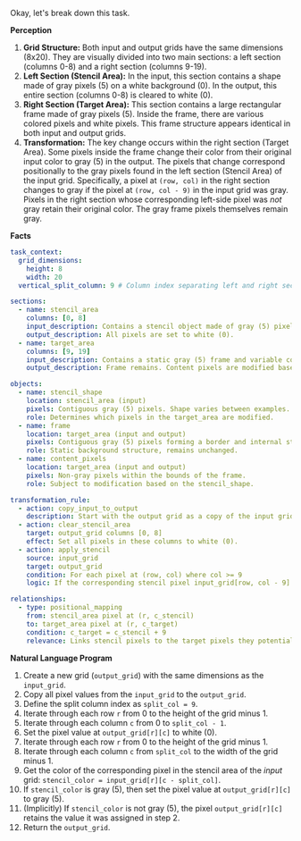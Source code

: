 Okay, let's break down this task.

**Perception**

1.  **Grid Structure:** Both input and output grids have the same dimensions (8x20). They are visually divided into two main sections: a left section (columns 0-8) and a right section (columns 9-19).
2.  **Left Section (Stencil Area):** In the input, this section contains a shape made of gray pixels (5) on a white background (0). In the output, this entire section (columns 0-8) is cleared to white (0).
3.  **Right Section (Target Area):** This section contains a large rectangular frame made of gray pixels (5). Inside the frame, there are various colored pixels and white pixels. This frame structure appears identical in both input and output grids.
4.  **Transformation:** The key change occurs within the right section (Target Area). Some pixels inside the frame change their color from their original input color to gray (5) in the output. The pixels that change correspond positionally to the gray pixels found in the left section (Stencil Area) of the input grid. Specifically, a pixel at `(row, col)` in the right section changes to gray if the pixel at `(row, col - 9)` in the input grid was gray. Pixels in the right section whose corresponding left-side pixel was *not* gray retain their original color. The gray frame pixels themselves remain gray.

**Facts**


```yaml
task_context:
  grid_dimensions:
    height: 8
    width: 20
  vertical_split_column: 9 # Column index separating left and right sections

sections:
  - name: stencil_area
    columns: [0, 8]
    input_description: Contains a stencil object made of gray (5) pixels on a white (0) background.
    output_description: All pixels are set to white (0).
  - name: target_area
    columns: [9, 19]
    input_description: Contains a static gray (5) frame and variable content pixels (various colors).
    output_description: Frame remains. Content pixels are modified based on the stencil area.

objects:
  - name: stencil_shape
    location: stencil_area (input)
    pixels: Contiguous gray (5) pixels. Shape varies between examples.
    role: Determines which pixels in the target_area are modified.
  - name: frame
    location: target_area (input and output)
    pixels: Contiguous gray (5) pixels forming a border and internal structure.
    role: Static background structure, remains unchanged.
  - name: content_pixels
    location: target_area (input and output)
    pixels: Non-gray pixels within the bounds of the frame.
    role: Subject to modification based on the stencil_shape.

transformation_rule:
  - action: copy_input_to_output
    description: Start with the output grid as a copy of the input grid.
  - action: clear_stencil_area
    target: output_grid columns [0, 8]
    effect: Set all pixels in these columns to white (0).
  - action: apply_stencil
    source: input_grid
    target: output_grid
    condition: For each pixel at (row, col) where col >= 9
    logic: If the corresponding stencil pixel input_grid[row, col - 9] is gray (5), set output_grid[row, col] to gray (5). Otherwise, output_grid[row, col] keeps its copied value.

relationships:
  - type: positional_mapping
    from: stencil_area pixel at (r, c_stencil)
    to: target_area pixel at (r, c_target)
    condition: c_target = c_stencil + 9
    relevance: Links stencil pixels to the target pixels they potentially modify.
```


**Natural Language Program**

1.  Create a new grid (`output_grid`) with the same dimensions as the `input_grid`.
2.  Copy all pixel values from the `input_grid` to the `output_grid`.
3.  Define the split column index as `split_col = 9`.
4.  Iterate through each row `r` from 0 to the height of the grid minus 1.
5.  Iterate through each column `c` from 0 to `split_col - 1`.
6.  Set the pixel value at `output_grid[r][c]` to white (0).
7.  Iterate through each row `r` from 0 to the height of the grid minus 1.
8.  Iterate through each column `c` from `split_col` to the width of the grid minus 1.
9.  Get the color of the corresponding pixel in the stencil area of the *input* grid: `stencil_color = input_grid[r][c - split_col]`.
10. If `stencil_color` is gray (5), then set the pixel value at `output_grid[r][c]` to gray (5).
11. (Implicitly) If `stencil_color` is not gray (5), the pixel `output_grid[r][c]` retains the value it was assigned in step 2.
12. Return the `output_grid`.